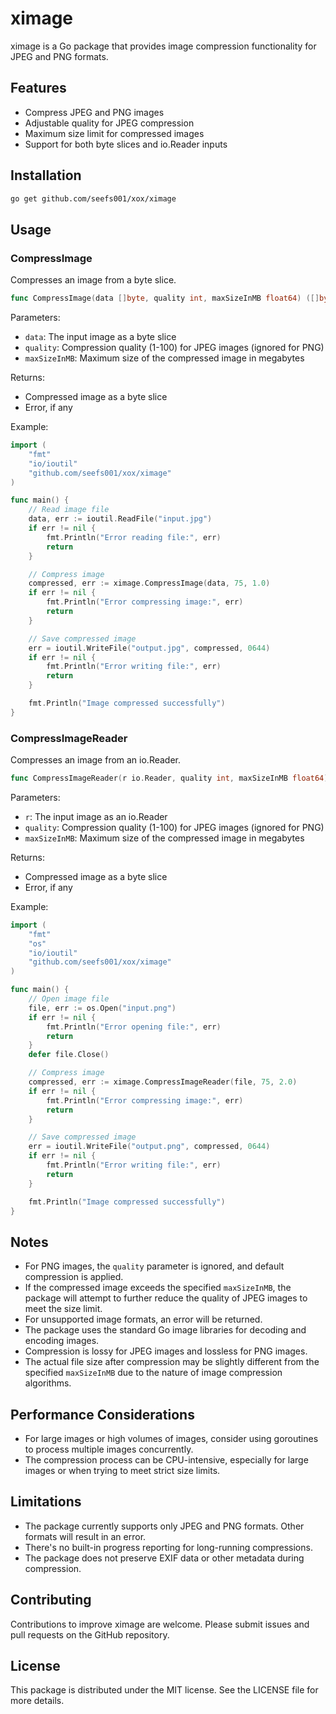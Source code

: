 # ximage

ximage is a Go package that provides image compression functionality for JPEG and PNG formats.

## Features

- Compress JPEG and PNG images
- Adjustable quality for JPEG compression
- Maximum size limit for compressed images
- Support for both byte slices and io.Reader inputs

## Installation

```bash
go get github.com/seefs001/xox/ximage
```

## Usage

### CompressImage

Compresses an image from a byte slice.

```go
func CompressImage(data []byte, quality int, maxSizeInMB float64) ([]byte, error)
```

Parameters:
- `data`: The input image as a byte slice
- `quality`: Compression quality (1-100) for JPEG images (ignored for PNG)
- `maxSizeInMB`: Maximum size of the compressed image in megabytes

Returns:
- Compressed image as a byte slice
- Error, if any

Example:

```go
import (
    "fmt"
    "io/ioutil"
    "github.com/seefs001/xox/ximage"
)

func main() {
    // Read image file
    data, err := ioutil.ReadFile("input.jpg")
    if err != nil {
        fmt.Println("Error reading file:", err)
        return
    }

    // Compress image
    compressed, err := ximage.CompressImage(data, 75, 1.0)
    if err != nil {
        fmt.Println("Error compressing image:", err)
        return
    }

    // Save compressed image
    err = ioutil.WriteFile("output.jpg", compressed, 0644)
    if err != nil {
        fmt.Println("Error writing file:", err)
        return
    }

    fmt.Println("Image compressed successfully")
}
```

### CompressImageReader

Compresses an image from an io.Reader.

```go
func CompressImageReader(r io.Reader, quality int, maxSizeInMB float64) ([]byte, error)
```

Parameters:
- `r`: The input image as an io.Reader
- `quality`: Compression quality (1-100) for JPEG images (ignored for PNG)
- `maxSizeInMB`: Maximum size of the compressed image in megabytes

Returns:
- Compressed image as a byte slice
- Error, if any

Example:

```go
import (
    "fmt"
    "os"
    "io/ioutil"
    "github.com/seefs001/xox/ximage"
)

func main() {
    // Open image file
    file, err := os.Open("input.png")
    if err != nil {
        fmt.Println("Error opening file:", err)
        return
    }
    defer file.Close()

    // Compress image
    compressed, err := ximage.CompressImageReader(file, 75, 2.0)
    if err != nil {
        fmt.Println("Error compressing image:", err)
        return
    }

    // Save compressed image
    err = ioutil.WriteFile("output.png", compressed, 0644)
    if err != nil {
        fmt.Println("Error writing file:", err)
        return
    }

    fmt.Println("Image compressed successfully")
}
```

## Notes

- For PNG images, the `quality` parameter is ignored, and default compression is applied.
- If the compressed image exceeds the specified `maxSizeInMB`, the package will attempt to further reduce the quality of JPEG images to meet the size limit.
- For unsupported image formats, an error will be returned.
- The package uses the standard Go image libraries for decoding and encoding images.
- Compression is lossy for JPEG images and lossless for PNG images.
- The actual file size after compression may be slightly different from the specified `maxSizeInMB` due to the nature of image compression algorithms.

## Performance Considerations

- For large images or high volumes of images, consider using goroutines to process multiple images concurrently.
- The compression process can be CPU-intensive, especially for large images or when trying to meet strict size limits.

## Limitations

- The package currently supports only JPEG and PNG formats. Other formats will result in an error.
- There's no built-in progress reporting for long-running compressions.
- The package does not preserve EXIF data or other metadata during compression.

## Contributing

Contributions to improve ximage are welcome. Please submit issues and pull requests on the GitHub repository.

## License

This package is distributed under the MIT license. See the LICENSE file for more details.
